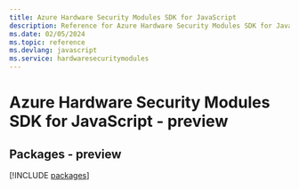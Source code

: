 ```yaml
---
title: Azure Hardware Security Modules SDK for JavaScript
description: Reference for Azure Hardware Security Modules SDK for JavaScript
ms.date: 02/05/2024
ms.topic: reference
ms.devlang: javascript
ms.service: hardwaresecuritymodules
---
```

# Azure Hardware Security Modules SDK for JavaScript - preview
## Packages - preview
[!INCLUDE [packages](hardware-security-modules-index.md)]